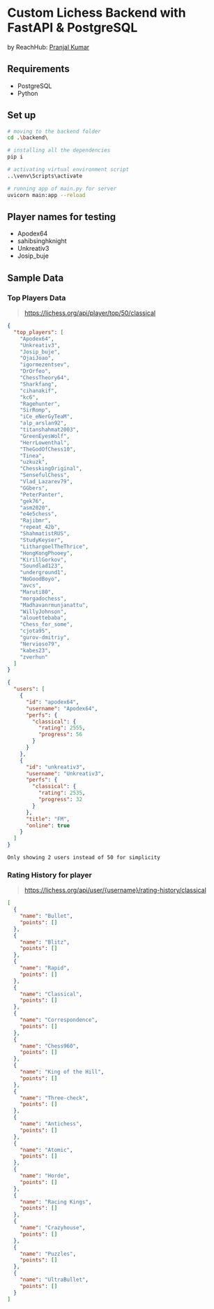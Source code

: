 # Custom Lichess Backend with FastAPI & PostgreSQL
by ReachHub: [Pranjal Kumar](https://linkedin.com/in/pranjal-barnwal)

## Requirements
- PostgreSQL
- Python

## Set up
```bash
# moving to the backend folder
cd .\backend\ 

# installing all the dependencies
pip i

# activating virtual environment script
..\venv\Scripts\activate

# running app of main.py for server
uvicorn main:app --reload
```


## Player names for testing

- Apodex64
- sahibsinghknight
- Unkreativ3
- Josip_buje

## Sample Data

### Top Players Data

> https://lichess.org/api/player/top/50/classical

```json
{
  "top_players": [
    "Apodex64",
    "Unkreativ3",
    "Josip_buje",
    "OjaiJoao",
    "igormezentsev",
    "DrOrfeo",
    "ChessTheory64",
    "Sharkfang",
    "cihanakif",
    "kc6",
    "Ragehunter",
    "SirRomp",
    "iCe_eNerGyTeaM",
    "alp_arslan92",
    "titanshahmat2003",
    "GreenEyesWolf",
    "HerrLowenthal",
    "TheGodOfChess10",
    "Tinea",
    "uzkuzk",
    "ChesskingOriginal",
    "SensefulChess",
    "Vlad_Lazarev79",
    "GGbers",
    "PeterPanter",
    "gek76",
    "asm2020",
    "e4e5chess",
    "Rajibmr",
    "repeat_42b",
    "ShahmatistRUS",
    "StudyKeyser",
    "LithargoelTheThrice",
    "HongKongPhooey",
    "KirillGorkov",
    "Soundlad123",
    "underground1",
    "NoGoodBoyo",
    "avcs",
    "Maruti80",
    "morgadochess",
    "Madhavanrmunjanattu",
    "WillyJohnson",
    "alouettebaba",
    "Chess_for_some",
    "cjota95",
    "gurov-dmitriy",
    "Nervioso79",
    "kabes23",
    "zverhun"
  ]
}
```




```json
{
  "users": [
    {
      "id": "apodex64",
      "username": "Apodex64",
      "perfs": {
        "classical": {
          "rating": 2555,
          "progress": 56
        }
      }
    },
    {
      "id": "unkreativ3",
      "username": "Unkreativ3",
      "perfs": {
        "classical": {
          "rating": 2535,
          "progress": 32
        }
      },
      "title": "FM",
      "online": true
    }
  ]
}
```

`Only showing 2 users instead of 50 for simplicity`



### Rating History for player
> https://lichess.org/api/user/{username}/rating-history/classical
```json
[
  {
    "name": "Bullet",
    "points": []
  },
  {
    "name": "Blitz",
    "points": []
  },
  {
    "name": "Rapid",
    "points": []
  },
  {
    "name": "Classical",
    "points": []
  },
  {
    "name": "Correspondence",
    "points": []
  },
  {
    "name": "Chess960",
    "points": []
  },
  {
    "name": "King of the Hill",
    "points": []
  },
  {
    "name": "Three-check",
    "points": []
  },
  {
    "name": "Antichess",
    "points": []
  },
  {
    "name": "Atomic",
    "points": []
  },
  {
    "name": "Horde",
    "points": []
  },
  {
    "name": "Racing Kings",
    "points": []
  },
  {
    "name": "Crazyhouse",
    "points": []
  },
  {
    "name": "Puzzles",
    "points": []
  },
  {
    "name": "UltraBullet",
    "points": []
  }
]
```